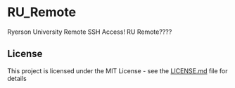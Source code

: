 # RU_Remote
Ryerson University Remote SSH Access! RU Remote????


## License
This project is licensed under the MIT License - see the [LICENSE.md](LICENSE) file for details
